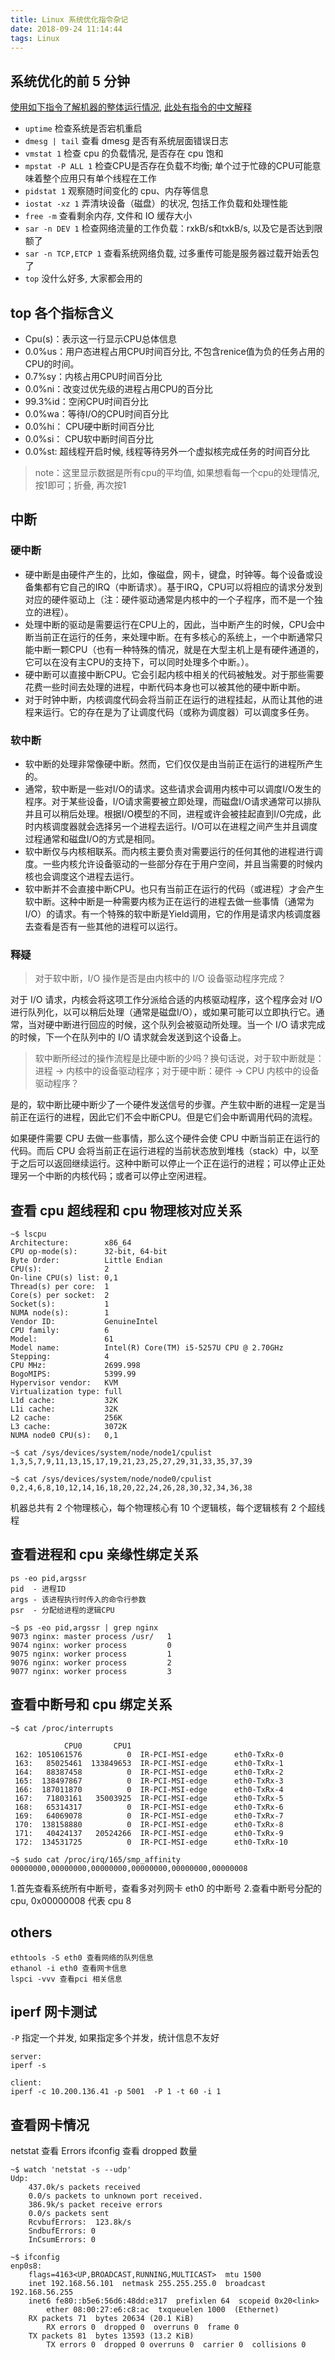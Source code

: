 ```yaml
---
title: Linux 系统优化指令杂记
date: 2018-09-24 11:14:44
tags: Linux
---
```


## 系统优化的前 5 分钟
[使用如下指令了解机器的整体运行情况](https://medium.com/netflix-techblog/linux-performance-analysis-in-60-000-milliseconds-accc10403c55), [此处有指令的中文解释](https://segmentfault.com/a/1190000004104493)
- `uptime` 检查系统是否宕机重启
- `dmesg | tail`  查看 dmesg 是否有系统层面错误日志
- `vmstat 1` 检查 cpu 的负载情况, 是否存在 cpu 饱和
- `mpstat -P ALL 1` 检查CPU是否存在负载不均衡; 单个过于忙碌的CPU可能意味着整个应用只有单个线程在工作
- `pidstat 1` 观察随时间变化的 cpu、内存等信息
- `iostat -xz 1` 弄清块设备（磁盘）的状况, 包括工作负载和处理性能
- `free -m` 查看剩余内存, 文件和 IO 缓存大小
- `sar -n DEV 1` 检查网络流量的工作负载：rxkB/s和txkB/s, 以及它是否达到限额了
- `sar -n TCP,ETCP 1` 查看系统网络负载, 过多重传可能是服务器过载开始丢包了
- `top` 没什么好多, 大家都会用的

## top 各个指标含义
- Cpu(s)：表示这一行显示CPU总体信息
- 0.0%us：用户态进程占用CPU时间百分比, 不包含renice值为负的任务占用的CPU的时间。
- 0.7%sy：内核占用CPU时间百分比
- 0.0%ni：改变过优先级的进程占用CPU的百分比
- 99.3%id：空闲CPU时间百分比
- 0.0%wa：等待I/O的CPU时间百分比
- 0.0%hi： CPU硬中断时间百分比
- 0.0%si： CPU软中断时间百分比
- 0.0%st:  超线程开启时候, 线程等待另外一个虚拟核完成任务的时间百分比

> note：这里显示数据是所有cpu的平均值, 如果想看每一个cpu的处理情况, 按1即可；折叠, 再次按1

## 中断
### 硬中断
- 硬中断是由硬件产生的，比如，像磁盘，网卡，键盘，时钟等。每个设备或设备集都有它自己的IRQ（中断请求）。基于IRQ，CPU可以将相应的请求分发到对应的硬件驱动上（注：硬件驱动通常是内核中的一个子程序，而不是一个独立的进程）。
- 处理中断的驱动是需要运行在CPU上的，因此，当中断产生的时候，CPU会中断当前正在运行的任务，来处理中断。在有多核心的系统上，一个中断通常只能中断一颗CPU（也有一种特殊的情况，就是在大型主机上是有硬件通道的，它可以在没有主CPU的支持下，可以同时处理多个中断。）。
- 硬中断可以直接中断CPU。它会引起内核中相关的代码被触发。对于那些需要花费一些时间去处理的进程，中断代码本身也可以被其他的硬中断中断。
- 对于时钟中断，内核调度代码会将当前正在运行的进程挂起，从而让其他的进程来运行。它的存在是为了让调度代码（或称为调度器）可以调度多任务。

### 软中断
- 软中断的处理非常像硬中断。然而，它们仅仅是由当前正在运行的进程所产生的。
- 通常，软中断是一些对I/O的请求。这些请求会调用内核中可以调度I/O发生的程序。对于某些设备，I/O请求需要被立即处理，而磁盘I/O请求通常可以排队并且可以稍后处理。根据I/O模型的不同，进程或许会被挂起直到I/O完成，此时内核调度器就会选择另一个进程去运行。I/O可以在进程之间产生并且调度过程通常和磁盘I/O的方式是相同。
- 软中断仅与内核相联系。而内核主要负责对需要运行的任何其他的进程进行调度。一些内核允许设备驱动的一些部分存在于用户空间，并且当需要的时候内核也会调度这个进程去运行。
-  软中断并不会直接中断CPU。也只有当前正在运行的代码（或进程）才会产生软中断。这种中断是一种需要内核为正在运行的进程去做一些事情（通常为I/O）的请求。有一个特殊的软中断是Yield调用，它的作用是请求内核调度器去查看是否有一些其他的进程可以运行。


### 释疑
> 对于软中断，I/O 操作是否是由内核中的 I/O 设备驱动程序完成？

对于 I/O 请求，内核会将这项工作分派给合适的内核驱动程序，这个程序会对 I/O 进行队列化，以可以稍后处理（通常是磁盘I/O），或如果可能可以立即执行它。通常，当对硬中断进行回应的时候，这个队列会被驱动所处理。当一个 I/O 请求完成的时候，下一个在队列中的 I/O 请求就会发送到这个设备上。

> 软中断所经过的操作流程是比硬中断的少吗？换句话说，对于软中断就是：进程 -> 内核中的设备驱动程序；对于硬中断：硬件 -> CPU 内核中的设备驱动程序？

是的，软中断比硬中断少了一个硬件发送信号的步骤。产生软中断的进程一定是当前正在运行的进程，因此它们不会中断CPU。但是它们会中断调用代码的流程。

如果硬件需要 CPU 去做一些事情，那么这个硬件会使 CPU 中断当前正在运行的代码。而后 CPU 会将当前正在运行进程的当前状态放到堆栈（stack）中，以至于之后可以返回继续运行。这种中断可以停止一个正在运行的进程；可以停止正处理另一个中断的内核代码；或者可以停止空闲进程。

## 查看 cpu 超线程和 cpu 物理核对应关系
```
~$ lscpu
Architecture:        x86_64
CPU op-mode(s):      32-bit, 64-bit
Byte Order:          Little Endian
CPU(s):              2
On-line CPU(s) list: 0,1
Thread(s) per core:  1
Core(s) per socket:  2
Socket(s):           1
NUMA node(s):        1
Vendor ID:           GenuineIntel
CPU family:          6
Model:               61
Model name:          Intel(R) Core(TM) i5-5257U CPU @ 2.70GHz
Stepping:            4
CPU MHz:             2699.998
BogoMIPS:            5399.99
Hypervisor vendor:   KVM
Virtualization type: full
L1d cache:           32K
L1i cache:           32K
L2 cache:            256K
L3 cache:            3072K
NUMA node0 CPU(s):   0,1

~$ cat /sys/devices/system/node/node1/cpulist
1,3,5,7,9,11,13,15,17,19,21,23,25,27,29,31,33,35,37,39

~$ cat /sys/devices/system/node/node0/cpulist
0,2,4,6,8,10,12,14,16,18,20,22,24,26,28,30,32,34,36,38
```
机器总共有 2 个物理核心，每个物理核心有 10 个逻辑核，每个逻辑核有 2 个超线程

## 查看进程和 cpu 亲缘性绑定关系
```
ps -eo pid,argssr
pid  - 进程ID
args - 该进程执行时传入的命令行参数
psr  - 分配给进程的逻辑CPU

~$ ps -eo pid,argssr | grep nginx
9073 nginx: master process /usr/   1
9074 nginx: worker process         0
9075 nginx: worker process         1
9076 nginx: worker process         2
9077 nginx: worker process         3
```

## 查看中断号和 cpu 绑定关系
```
~$ cat /proc/interrupts

            CPU0       CPU1
 162: 1051061576          0  IR-PCI-MSI-edge      eth0-TxRx-0
 163:   85025461  133849653  IR-PCI-MSI-edge      eth0-TxRx-1
 164:   88387458          0  IR-PCI-MSI-edge      eth0-TxRx-2
 165:  138497867          0  IR-PCI-MSI-edge      eth0-TxRx-3
 166:  187011870          0  IR-PCI-MSI-edge      eth0-TxRx-4
 167:   71803161   35003925  IR-PCI-MSI-edge      eth0-TxRx-5
 168:   65314317          0  IR-PCI-MSI-edge      eth0-TxRx-6
 169:   64069078          0  IR-PCI-MSI-edge      eth0-TxRx-7
 170:  138158880          0  IR-PCI-MSI-edge      eth0-TxRx-8
 171:   40424137   20524266  IR-PCI-MSI-edge      eth0-TxRx-9
 172:  134531725          0  IR-PCI-MSI-edge      eth0-TxRx-10

~$ sudo cat /proc/irq/165/smp_affinity
00000000,00000000,00000000,00000000,00000000,00000008
```
1.首先查看系统所有中断号，查看多对列网卡 eth0 的中断号
2.查看中断号分配的 cpu, 0x00000008 代表 cpu 8

## others
```
ethtools -S eth0 查看网络的队列信息
ethanol -i eth0 查看网卡信息
lspci -vvv 查看pci 相关信息

```

## iperf 网卡测试
`-P` 指定一个并发, 如果指定多个并发，统计信息不友好
```
server:
iperf -s

client:
iperf -c 10.200.136.41 -p 5001  -P 1 -t 60 -i 1
```

## 查看网卡情况
netstat 查看 Errors
ifconfig 查看 dropped 数量
```
~$ watch 'netstat -s --udp'
Udp:
    437.0k/s packets received
    0.0/s packets to unknown port received.
    386.9k/s packet receive errors
    0.0/s packets sent
    RcvbufErrors:  123.8k/s
    SndbufErrors: 0
    InCsumErrors: 0

~$ ifconfig
enp0s8:
    flags=4163<UP,BROADCAST,RUNNING,MULTICAST>  mtu 1500
    inet 192.168.56.101  netmask 255.255.255.0  broadcast 192.168.56.255
    inet6 fe80::b5e6:56d6:48dd:e317  prefixlen 64  scopeid 0x20<link>
        ether 08:00:27:e6:c8:ac  txqueuelen 1000  (Ethernet)
    RX packets 71  bytes 20634 (20.1 KiB)
        RX errors 0  dropped 0  overruns 0  frame 0
    TX packets 81  bytes 13593 (13.2 KiB)
        TX errors 0  dropped 0 overruns 0  carrier 0  collisions 0
```
